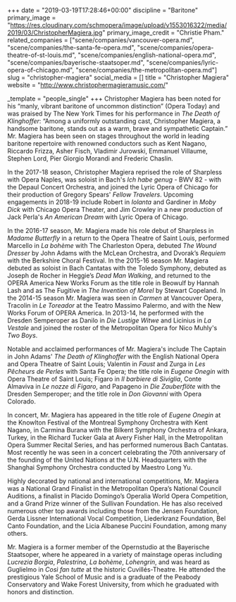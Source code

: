 +++
date = "2019-03-19T17:28:46+00:00"
discipline = "Baritone"
primary_image = "https://res.cloudinary.com/schmopera/image/upload/v1553016322/media/2019/03/ChristopherMagiera.jpg"
primary_image_credit = "Christie Pham."
related_companies = ["scene/companies/vancouver-opera.md", "scene/companies/the-santa-fe-opera.md", "scene/companies/opera-theatre-of-st-louis.md", "scene/companies/english-national-opera.md", "scene/companies/bayerische-staatsoper.md", "scene/companies/lyric-opera-of-chicago.md", "scene/companies/the-metropolitan-opera.md"]
slug = "christopher-magiera"
social_media = []
title = "Christopher Magiera"
website = "http://www.christophermagieramusic.com/"

_template = "people_single"
+++
Christopher Magiera has been noted for his “manly, vibrant baritone of uncommon distinction” (Opera Today) and was praised by The New York Times for his performance in _The Death of Klinghoffer_: “Among a uniformly outstanding cast, Christopher Magiera, a handsome baritone, stands out as a warm, brave and sympathetic Captain.” Mr. Magiera has been seen on stages throughout the world in leading baritone repertoire with renowned conductors such as Kent Nagano, Riccardo Frizza, Asher Fisch, Vladimir Jurowski, Emmanuel Villaume, Stephen Lord, Pier Giorgio Morandi and Frederic Chaslin.  

In the 2017-18 season, Christopher Magiera reprised the role of Sharpless with Opera Naples, was soloist in Bach's _Ich habe genug_ -  BWV 82 - with the Depaul Concert Orchestra, and joined the Lyric Opera of Chicago for their production of Gregory Spears' _Fellow Travelers_. Upcoming engagements in 2018-19 include Robert in _Iolanta_ and Gardiner in _Moby Dick_ with Chicago Opera Theater, and Jim Crowley in a new production of Jack Perla's _An American Dream_ with Lyric Opera of Chicago.

 In the 2016-17 season, Mr. Magiera made his role debut of Sharpless in _Madame Butterfly_ in a return to the Opera Theatre of Saint Louis, performed Marcello in _La bohème_ with The Charleston Opera, debuted _The Wound Dresser_ by John Adams with the McLean Orchestra, and Dvorak’s _Requiem_ with the Berkshire Choral Festival. In the 2015-16 season Mr. Magiera debuted as soloist in Bach Cantatas with the Toledo Symphony, debuted as Joseph de Rocher in Heggie’s _Dead Man Walking_, and returned to the OPERA America New Works Forum as the title role in Beowulf by Hannah Lash and as The Fugitive in _The Invention of Morel_ by Stewart Copeland. In the 2014-15 season Mr. Magiera was seen in _Carmen_ at Vancouver Opera, Tracolin in _Le Toreador_ at the Teatro Massimo Palermo, and with the New Works Forum of OPERA America. In 2013-14, he performed with the Dresden Semperoper as Danilo in _Die Lustige Witwe_ and Licinius in _La Vestale_ and joined the roster of the Metropolitan Opera for Nico Muhly's _Two Boys_.  

Notable and acclaimed performances of Mr. Magiera's include The Captain in John Adams' _The Death of Klinghoffer_ with the English National Opera and Opera Theatre of Saint Louis; Valentin in _Faust_ and Zurga in _Les Pêcheurs de Perles_ with Santa Fe Opera; the title role in _Eugene Onegin_ with Opera Theatre of Saint Louis; Figaro in _Il barbiere di Siviglia_, Conte Almaviva in _Le nozze di Figaro_, and Papageno in _Die Zauberflöte_ with the Dresden Semperoper; and the title role in _Don Giovanni_ with Opera Colorado.  

In concert, Mr. Magiera has appeared in the title role of _Eugene Onegin_ at the Knowlton Festival of the Montreal Symphony Orchestra with Kent Nagano, in Carmina Burana with the Bilkent Symphony Orchestra of Ankara, Turkey, in the Richard Tucker Gala at Avery Fisher Hall, in the Metropolitan Opera Summer Recital Series, and has performed numerous Bach Cantatas. Most recently he was seen in a concert celebrating the 70th anniversary of the founding of the United Nations at the U.N. Headquarters with the Shanghai Symphony Orchestra conducted by Maestro Long Yu.  

Highly decorated by national and international competitions, Mr. Magiera was a National Grand Finalist in the Metropolitan Opera’s National Council Auditions, a finalist in Placido Domingo’s Operalia World Opera Competition, and a Grand Prize winner of the Sullivan Foundation. He has also received numerous other top awards including those from the Jensen Foundation, Gerda Lissner International Vocal Competition, Liederkranz Foundation, Bel Canto Foundation, and the Licia Albanese Puccini Foundation, among many others.  

Mr. Magiera is a former member of the Opernstudio at the Bayerische Staatsoper, where he appeared in a variety of mainstage operas including _Lucrezia Borgia_, _Palestrina_, _La bohème_, _Lohengrin_, and was heard as Guglielmo in _Così fan tutte_ at the historic Cuvillés-Theatre. He attended the prestigious Yale School of Music and is a graduate of the Peabody Conservatory and Wake Forest University, from which he graduated with honors and distinction.